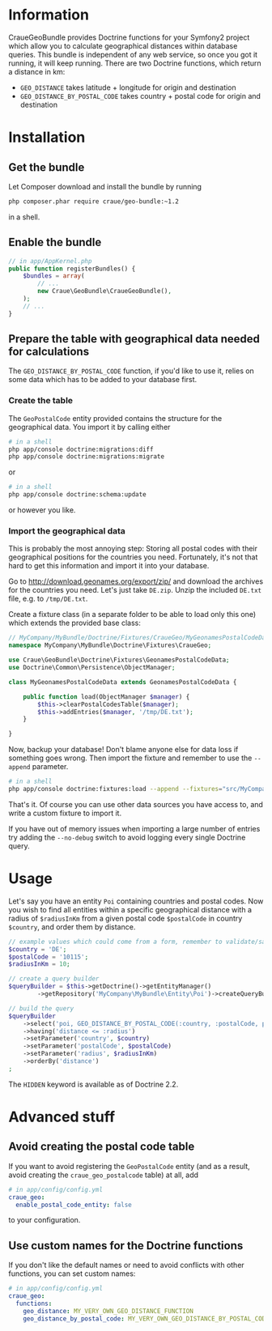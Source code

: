 # Information

CraueGeoBundle provides Doctrine functions for your Symfony2 project which allow you to calculate geographical distances within database queries.
This bundle is independent of any web service, so once you got it running, it will keep running.
There are two Doctrine functions, which return a distance in km:

- `GEO_DISTANCE` takes latitude + longitude for origin and destination
- `GEO_DISTANCE_BY_POSTAL_CODE` takes country + postal code for origin and destination

# Installation

## Get the bundle

Let Composer download and install the bundle by running

```sh
php composer.phar require craue/geo-bundle:~1.2
```

in a shell.

## Enable the bundle

```php
// in app/AppKernel.php
public function registerBundles() {
	$bundles = array(
		// ...
		new Craue\GeoBundle\CraueGeoBundle(),
	);
	// ...
}
```

## Prepare the table with geographical data needed for calculations

The `GEO_DISTANCE_BY_POSTAL_CODE` function, if you'd like to use it, relies on some data which has to be added to your
database first.

### Create the table

The `GeoPostalCode` entity provided contains the structure for the geographical data. You import it by calling either

```sh
# in a shell
php app/console doctrine:migrations:diff
php app/console doctrine:migrations:migrate
```

or

```sh
# in a shell
php app/console doctrine:schema:update
```

or however you like.

### Import the geographical data

This is probably the most annoying step: Storing all postal codes with their geographical positions for the countries
you need. Fortunately, it's not that hard to get this information and import it into your database.

Go to http://download.geonames.org/export/zip/ and download the archives for the countries you need. Let's just take
`DE.zip`. Unzip the included `DE.txt` file, e.g. to `/tmp/DE.txt`.

Create a fixture class (in a separate folder to be able to load only this one) which extends the provided base class:

```php
// MyCompany/MyBundle/Doctrine/Fixtures/CraueGeo/MyGeonamesPostalCodeData.php
namespace MyCompany\MyBundle\Doctrine\Fixtures\CraueGeo;

use Craue\GeoBundle\Doctrine\Fixtures\GeonamesPostalCodeData;
use Doctrine\Common\Persistence\ObjectManager;

class MyGeonamesPostalCodeData extends GeonamesPostalCodeData {

	public function load(ObjectManager $manager) {
		$this->clearPostalCodesTable($manager);
		$this->addEntries($manager, '/tmp/DE.txt');
	}

}
```

Now, backup your database! Don't blame anyone else for data loss if something goes wrong.
Then import the fixture and remember to use the `--append` parameter.

```sh
# in a shell
php app/console doctrine:fixtures:load --append --fixtures="src/MyCompany/MyBundle/Doctrine/Fixtures/CraueGeo"
```

That's it. Of course you can use other data sources you have access to, and write a custom fixture to import it.

If you have out of memory issues when importing a large number of entries try adding the `--no-debug` switch to avoid
logging every single Doctrine query.

# Usage

Let's say you have an entity `Poi` containing countries and postal codes. Now you wish to find all entities within a
specific geographical distance with a radius of `$radiusInKm` from a given postal code `$postalCode` in country
`$country`, and order them by distance.

```php
// example values which could come from a form, remember to validate/sanitize them first
$country = 'DE';
$postalCode = '10115';
$radiusInKm = 10;

// create a query builder
$queryBuilder = $this->getDoctrine()->getEntityManager()
		->getRepository('MyCompany\MyBundle\Entity\Poi')->createQueryBuilder('poi');

// build the query
$queryBuilder
	->select('poi, GEO_DISTANCE_BY_POSTAL_CODE(:country, :postalCode, poi.country, poi.postalCode) AS HIDDEN distance')
	->having('distance <= :radius')
	->setParameter('country', $country)
	->setParameter('postalCode', $postalCode)
	->setParameter('radius', $radiusInKm)
	->orderBy('distance')
;
```

The `HIDDEN` keyword is available as of Doctrine 2.2.

# Advanced stuff

## Avoid creating the postal code table

If you want to avoid registering the `GeoPostalCode` entity (and as a result, avoid creating the `craue_geo_postalcode` table) at all, add

```yaml
# in app/config/config.yml
craue_geo:
  enable_postal_code_entity: false
```

to your configuration.

## Use custom names for the Doctrine functions

If you don't like the default names or need to avoid conflicts with other functions, you can set custom names:

```yaml
# in app/config/config.yml
craue_geo:
  functions:
    geo_distance: MY_VERY_OWN_GEO_DISTANCE_FUNCTION
    geo_distance_by_postal_code: MY_VERY_OWN_GEO_DISTANCE_BY_POSTAL_CODE_FUNCTION
```
